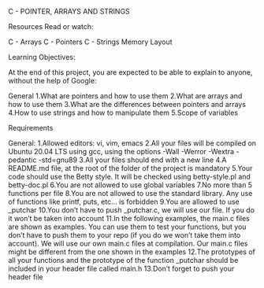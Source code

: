 C - POINTER, ARRAYS AND STRINGS

Resources
Read or watch:

C - Arrays
C - Pointers
C - Strings
Memory Layout

Learning Objectives:

At the end of this project, you are expected to be able to explain to anyone, without the help of Google:

General
1.What are pointers and how to use them
2.What are arrays and how to use them
3.What are the differences between pointers and arrays
4.How to use strings and how to manipulate them
5.Scope of variables

Requirements

General:
1.Allowed editors: vi, vim, emacs
2.All your files will be compiled on Ubuntu 20.04 LTS using gcc, using the options -Wall -Werror -Wextra -pedantic -std=gnu89
3.All your files should end with a new line
4.A README.md file, at the root of the folder of the project is mandatory
5.Your code should use the Betty style. It will be checked using betty-style.pl and betty-doc.pl
6.You are not allowed to use global variables
7.No more than 5 functions per file
8.You are not allowed to use the standard library. Any use of functions like printf, puts, etc… is forbidden
9.You are allowed to use _putchar
10.You don’t have to push _putchar.c, we will use our file. If you do it won’t be taken into account
11.In the following examples, the main.c files are shown as examples. You can use them to test your functions, but you don’t have to push them to your repo (if you do we won’t take them into account). We will use our own main.c files at compilation. Our main.c files might be different from the one shown in the examples
12.The prototypes of all your functions and the prototype of the function _putchar should be included in your header file called main.h
13.Don’t forget to push your header file
